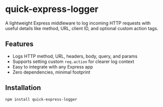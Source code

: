 # quick-express-logger

A lightweight Express middleware to log incoming HTTP requests with useful details like method, URL, client ID, and optional custom action tags.

## Features

- Logs HTTP method, URL, headers, body, query, and params
- Supports setting custom `req.action` for clearer log context
- Easy to integrate with any Express app
- Zero dependencies, minimal footprint

## Installation

```bash
npm install quick-express-logger
